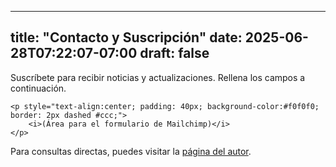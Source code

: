 
---
title: "Contacto y Suscripción"
date: 2025-06-28T07:22:07-07:00
draft: false
---

Suscríbete para recibir noticias y actualizaciones. Rellena los campos a continuación.

<div id="mailchimp-form-embed">
    
    <p style="text-align:center; padding: 40px; background-color:#f0f0f0; border: 2px dashed #ccc;">
        <i>(Área para el formulario de Mailchimp)</i>
    </p>

</div>

<div class="contact-alternative">
    <p>Para consultas directas, puedes visitar la <a href="https://ealeman.com/" target="_blank" rel="noopener noreferrer">página del autor</a>.</p>
</div>